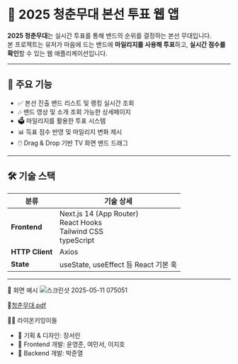 # 🎤 2025 청춘무대 본선 투표 웹 앱

**2025 청춘무대**는 실시간 투표를 통해 밴드의 순위를 결정하는 본선 무대입니다.  
본 프로젝트는 유저가 마음에 드는 밴드에 **마일리지를 사용해 투표**하고, **실시간 점수를 확인**할 수 있는 웹 애플리케이션입니다.

---

## 🚀 주요 기능

- ✅ 본선 진출 밴드 리스트 및 랭킹 실시간 조회
- 🎶 밴드 영상 및 소개 조회 가능한 상세페이지
- 🗳️ 마일리지를 활용한 투표 시스템  
- 📊 득표 점수 반영 및 마일리지 변화 제시  
- 🖱️ Drag & Drop 기반 TV 화면 밴드 드래그  
---

## 🛠️ 기술 스택

| 분류       | 기술 상세 |
|------------|-----------|
| **Frontend** | Next.js 14 (App Router)<br>React Hooks<br>Tailwind CSS<br>typeScript|
| **HTTP Client** | Axios |
| **State** | useState, useEffect 등 React 기본 훅 |


---


📸 화면 예시
![스크린샷 2025-05-11 075051](https://github.com/user-attachments/assets/4910c22f-7155-4174-b336-f3076613d78a)


🧐[청춘무대.pdf](https://github.com/user-attachments/files/20144087/default.pdf)



👨‍💻 라이온키잉이들
- 🎼 기획 & 디자인: 장서린
- 🎨 Frontend 개발: 윤영준, 여민서, 이지호
- 🎨 Backend 개발: 박준열



